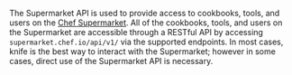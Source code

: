The Supermarket API is used to provide access to cookbooks, tools, and
users on the [Chef Supermarket](https://supermarket.chef.io). All of the
cookbooks, tools, and users on the Supermarket are accessible through a
RESTful API by accessing `supermarket.chef.io/api/v1/` via the supported
endpoints. In most cases, knife is the best way to interact with the
Supermarket; however in some cases, direct use of the Supermarket API is
necessary.